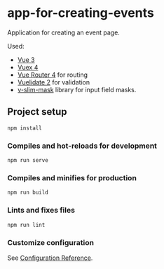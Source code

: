 # app-for-creating-events

Application for creating an event page.

Used:
- [Vue 3](https://v3.vuejs.org/ "Vue 3")
- [Vuex 4](https://next.vuex.vuejs.org/ "Vuex 4")
- [Vue Router 4](https://next.router.vuejs.org/guide/ "Vue Router 4") for routing
- [Vuelidate 2](https://vuelidate-next.netlify.app/ "Vuelidate 2") for validation
- [v-slim-mask](https://www.npmjs.com/package/v-slim-mask "v-slim-mask") library for input field masks.

## Project setup
```
npm install
```

### Compiles and hot-reloads for development
```
npm run serve
```

### Compiles and minifies for production
```
npm run build
```

### Lints and fixes files
```
npm run lint
```

### Customize configuration
See [Configuration Reference](https://cli.vuejs.org/config/).
